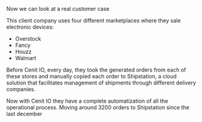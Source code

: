 Now we can look at a real customer case

This client company uses four different marketplaces where they sale electronic devices:
* Overstock
* Fancy
* Houzz
* Walmart

Before Cenit IO, every day, they took the generated orders from each of these stores and manually copied each
order to Shipstation, a cloud solution that facilitates management of shipments through different delivery
companies.

Now with Cenit IO they have a complete automatization of all the operational process. Moving around 3200 orders to
Shipstation since the last december
